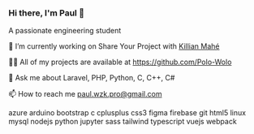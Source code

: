 ### Hi there, I'm Paul 👋
A passionate engineering student

🔭 I’m currently working on Share Your Project with [Killian Mahé](https://github.com/killian-mahe)

👨‍💻 All of my projects are available at https://github.com/Polo-Wolo

💬 Ask me about Laravel, PHP, Python, C, C++, C#

📫 How to reach me paul.wzk.pro@gmail.com

azure arduino bootstrap c cplusplus css3 figma firebase git html5 linux mysql nodejs python jupyter sass tailwind typescript vuejs webpack
